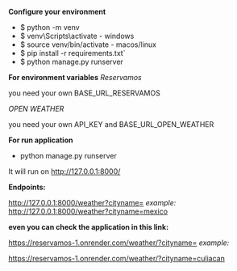 **Configure your environment**

- $ python -m venv
- $ venv\Scripts\activate - windows
- $ source venv/bin/activate - macos/linux
- $ pip install -r requirements.txt`
- $ python manage.py runserver

**For environment variables**
_Reservamos_

you need your own BASE_URL_RESERVAMOS

_OPEN WEATHER_

you need your own API_KEY and BASE_URL_OPEN_WEATHER

**For run application**

- python manage.py runserver

It will run on http://127.0.0.1:8000/

**Endpoints:**

http://127.0.0.1:8000/weather?cityname=
_example:_
http://127.0.0.1:8000/weather?cityname=mexico

**even you can check the application in this link:**

https://reservamos-1.onrender.com/weather/?cityname=
_example:_

https://reservamos-1.onrender.com/weather/?cityname=culiacan
